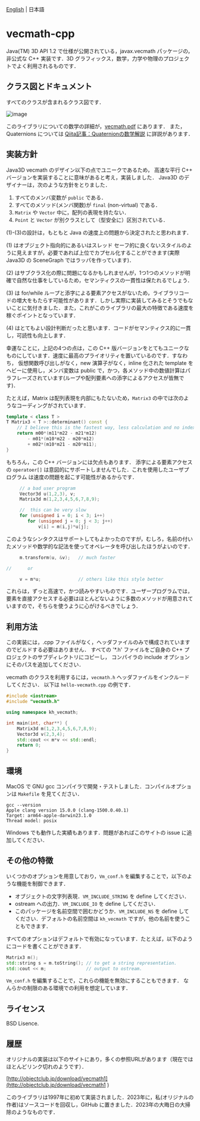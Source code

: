 [English](README.md) | 日本語
# vecmath-cpp

Java(TM) 3D API 1.2 で仕様が公開されている，javax.vecmath パッケージの，非公式な C++ 実装です．3D グラフィックス，数学，力学や物理のプロジェクトでよく利用されるものです．

## クラス図とドキュメント

すべてのクラスが含まれるクラス図です．

![image](https://github.com/kenjihiranabe/vecmath-cpp/assets/1093925/7a562372-bbc6-43d4-ac7d-6ea66b7da3e4)

このライブラリについての数学の詳細が，[vecmath.pdf](vecmath.pdf) にあります．
また，Quaternions については [Qiita記事：Quaternionの数学解説](https://qiita.com/kenjihiranabe/items/945232fbde58fab45681) に詳説があります．


## 実装方針

Java3D vecmath のデザイン以下の点でユニークであるため，
高速な平行 C++ バージョンを実装することに意味があると考え，実装しました．
Java3D のデザイナーは，次のような方針をとりました．

1. すべてのメンバ変数が `public` である．
2. すべてのメソッド(メンバ関数)が `final` (non-virtual) である．
3. `Matrix` や `Vector` 中に，配列の表現を持たない．
4. `Point` と `Vector` が別クラスとして（型安全に）区別されている．

(1)-(3)の設計は，もともと Java の速度上の問題から決定されたと思われます．

(1) はオブジェクト指向的にあるいはスレッド セーフ的に良くないスタイルのように見えますが，必要であれば上位でカプセル化することができます(実際 Java3D の SceneGraph ではラッパを作っています)． 

(2) はサブクラス化の際に問題になるかもしれませんが，1つ1つのメソッドが明確で自然な仕事をしているため，セマンティクスの一貫性は保たれるでしょう．

(3) は for/while ループと添字による要素アクセスがないため，ライブラリコードの増大をもたらす可能性があります．しかし実際に実装してみるとそうでもないことに気付きました．また，これがこのライブラリの最大の特徴である速度を稼ぐポイントとなっています．

(4) はとてもよい設計判断だったと思います．コードがセマンティクス的に一貫し，可読性も向上します．

幸運なことに，上記の4つの点は，この C++ 版バージョンをとてもユニークなものにしています．速度に最高のプライオリティを置いているのです．すなわち， 仮想関数呼び出しがなく，new 演算子がなく，inline 化された template をヘビーに使用し，メンバ変数は public で，かつ，各メソッド中の数値計算はパラフレーズされています(ループや配列要素への添字によるアクセスが皆無です)．

たとえば，Matrix は配列表現を内部にもたないため，`Matrix3` の中では次のようなコーディングがされています．


```C++
template < class T >
T Matrix3 < T >::determinant() const {
    // I believe this is the fastest way, less calculation and no indexing.
    return m00*(m11*m22 - m21*m12)
        - m01*(m10*m22 - m20*m12)
        + m02*(m10*m21 - m20*m11);
}
```

もちろん，この C++ バージョンには欠点もあります．
添字による要素アクセスの `operatoer[]` は意図的にサポートしませんでした．これを使用したユーザプログラム は速度の問題を起こす可能性があるからです．

```C++
     // a bad user program
     Vector3d u(1,2,3), v;
     Matrix3d m(1,2,3,4,5,6,7,8,9);

     //  this can be very slow
     for (unsigned i = 0; i < 3; i++)
        for (unsigned j = 0; j < 3; j++)
            v[i] = m(i,j)*u[j];
```

このようなシンタクスはサポートしてもよかったのですが，むしろ，名前の付いたメソッドや数学的な記法を使ってオペレータを呼び出したほうがよいのです．

```C++
     m.transform(u, &v);   // much faster

//      or

     v = m*u;              // others like this style better
```

これらは，ずっと高速で，かつ読みやすいものです．ユーザープログラムでは，要素を直接アクセスする必要はほとんどないように多数のメソッドが用意されていますので，そちらを使うように心がけるべきでしょう．

## 利用方法

この実装には，.cpp ファイルがなく，ヘッダファイルのみで構成されていますのでビルドする必要はありません．
すべての '*.h' ファイルをご自身の C++ プロジェクトのサブディレクトリにコピーし，
コンパイラの include オプションにそのパスを追加してください．

vecmath のクラスを利用するには，`vecmath.h` ヘッダファイルをインクルードしてください．
以下は `hello-vecmath.cpp` の例です．

```C++ hello-vecmath.cpp
#include <iostream>
#include "vecmath.h"

using namespace kh_vecmath;

int main(int, char**) {
    Matrix3d m(1,2,3,4,5,6,7,8,9);
    Vector3d v(2,3,4);
    std::cout << m*v << std::endl;
    return 0;
}
```

## 環境

MacOS で GNU gcc コンパイラで開発・テストしました．コンパイルオプションは `Makefile` を見てください．

```
gcc --version
Apple clang version 15.0.0 (clang-1500.0.40.1)
Target: arm64-apple-darwin23.1.0
Thread model: posix
```

Windows でも動作した実績もあります．問題があればこのサイトの issue に追加してください．

## その他の特徴

いくつかのオプションを用意しており，`Vm_conf.h` を編集することで，以下のような機能を制御できます．

- オブジェクトの文字列表現．`VM_INCLUDE_STRING` を define してください．
- ostream への出力．`VM_INCLUDE_IO` を define してください．
- このパッケージを名前空間で囲むかどうか．`VM_INCLUDE_NS` を define してください．デフォルトの名前空間は `kh_vecmath` ですが，他の名前を使うこともできます．

すべてのオプションはデフォルトで有効になっています．たとえば，以下のようにコードを書くことができます．

```C++
Matrix3 m();
std::string s = m.toString(); // to get a string representation.
std::cout << m;               // output to ostream.
```

`Vm_conf.h` を編集することで，これらの機能を無効にすることもできます．
なんらかの制限のある環境での利用を想定しています．

## ライセンス

BSD Lisence.

## 履歴

オリジナルの実装は以下のサイトにあり，多くの参照URLがあります（現在ではほとんどリンク切れのようです）．

[http://objectclub.jp/download/vecmath1](http://objectclub.jp/download/vecmath1
)

このライブラリは1997年に初めて実装されました．2023年に，私(オリジナルの作者)はソースコードを回収し，GitHub に置きました．2023年の大晦日の大掃除のようなものです．


